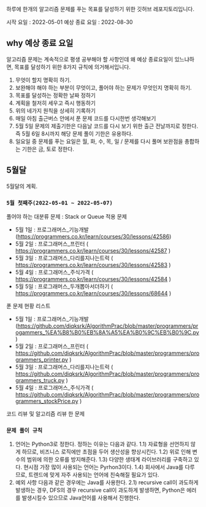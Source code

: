 하루에 한개의 알고리즘 문제를 푸는 목표를 달성하기 위한 깃허브 레포지토리입니다.

시작 요일      : 2022-05-01
예상 종료 요일 : 2022-08-30

## why 예상 종료 요일
알고리즘 문제는 계속적으로 평생 공부해야 할 사항인데 왜 예상 종료요일이 있느냐하면, 목표를 달성하기 위한 8가지 규칙에 의거해서입니다.
1. 무엇이 할지 명확히 하기.
2. 보완해야 해야 하는 부분이 무엇이고, 풀어야 하는 문제가 무엇인지 명확히 하기.
3. 목표를 달성하는 정확한 날짜 정하기
4. 계획을 철저히 세우고 즉시 행동하기
5. 위의 네가지 원칙을 상세히 기록하기
6. 매일 아침 출근버스 안에서 푼 문제 코드를 다시한번 생각해보기
7. 5월 5일 문제의 제출기한은 다음날 코드를 다시 보기 위한 출근 전날까지로 정한다. 즉 5월 6일 8시까지 해당 문제 풀이 기한은 유용하다.
8. 일요일 중 문제를 푸는 요일은 월, 화, 수, 목, 일 / 문제를 다시 풀며 보완점을 총합하는 기한은 금, 토로 정한다.

## 5월달

5월달의 계획.

### `5월 첫째주(2022-05-01 ~ 2022-05-07)`

풀어야 하는 대분류 문제 : Stack or Queue 적용 문제
- 5월 1일 : 프로그래머스_기능개발 (https://programmers.co.kr/learn/courses/30/lessons/42586)
- 5월 2일 : 프로그래머스_프린터 ( https://programmers.co.kr/learn/courses/30/lessons/42587 )
- 5월 3일 : 프로그래머스_다리를지나는트럭 ( https://programmers.co.kr/learn/courses/30/lessons/42583 )
- 5월 4일 : 프로그래머스_주식가격 ( https://programmers.co.kr/learn/courses/30/lessons/42584 )
- 5월 5일 : 프로그래머스_두개뽑아서더하기 ( https://programmers.co.kr/learn/courses/30/lessons/68644 )

푼 문제 현황 리스트
- 5월 1일 : 프로그래머스_기능개발  (https://github.com/diqksrk/AlgorithmPrac/blob/master/programmers/progammers_%EA%B8%B0%EB%8A%A5%EA%B0%9C%EB%B0%9C.py)
- 5월 2일 : 프로그래머스_프린터    ( https://github.com/diqksrk/AlgorithmPrac/blob/master/programmers/programmers_printer.py )
- 5월 3일 : 프로그래머스_다리를지나는트럭 ( https://github.com/diqksrk/AlgorithmPrac/blob/master/programmers/programmers_truck.py )
- 5월 4일 : 프로그래머스_주식가격 ( https://github.com/diqksrk/AlgorithmPrac/blob/master/programmers/programmers_stockPrice.py  ) 

코드 리뷰 및 알고리즘 리뷰 한 문제

### `문제 풀이 규칙`
1. 언어는 Python3로 정한다. 정하는 이유는 다음과 같다.
 1.1) 자료형을 선언하지 않게 하므로, 비즈니스 로직에만 초점을 두어 생산성을 향상시킨다.
 1.2) 위로 인해 변수의 범위에 의한 오류를 방지해준다.
 1.3) 다양한 생태계 라이브러리를 구축하고 있다. 현시점 가장 많이 사용되는 언어는 Pyrhon3이다.
 1.4) 회사에서 Java를 다루므로, 트렌드에 맞게 자주 사용되는 언어에 친숙해질 필요가 있다.
2. 예외 사항
 다음과 같은 경우에는 Java를 사용한다.
 2.1) recursive call이 과도하게 발생하는 경우, DFS의 경우 recursive call이 과도하게 발생하면, Python은 에러를 발생시킬수 있으므로 Java언어를 사용해서 진행한다.

